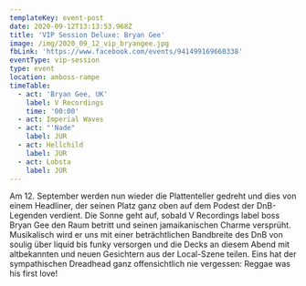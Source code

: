 ```yaml
---
templateKey: event-post
date: 2020-09-12T13:13:53.968Z
title: 'VIP Session Deluxe: Bryan Gee'
image: /img/2020_09_12_vip_bryangee.jpg
fbLink: 'https://www.facebook.com/events/941499169660338'
eventType: vip-session
type: event
location: amboss-rampe
timeTable:
  - act: 'Bryan Gee, UK'
    label: V Recordings
    time: '00:00'
  - act: Imperial Waves
  - act: "'Nade"
    label: JUR
  - act: Hellchild
    label: JUR
  - act: Lobsta
    label: JUR
---
```


Am 12. September werden nun wieder die Plattenteller gedreht und dies von einem Headliner, der seinen Platz ganz oben auf dem Podest der DnB-Legenden verdient. Die Sonne geht auf, sobald V Recordings label boss Bryan Gee den Raum betritt und seinen jamaikanischen Charme versprüht. Musikalisch wird er uns mit einer beträchtlichen Bandbreite des DnB von soulig über liquid bis funky versorgen und die Decks an diesem Abend mit altbekannten und neuen Gesichtern aus der Local-Szene teilen. Eins hat der sympathischen Dreadhead ganz offensichtlich nie vergessen: Reggae was his first love!
